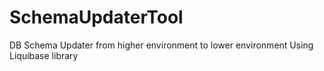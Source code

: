 # SchemaUpdaterTool
DB Schema Updater from higher environment to lower environment Using Liquibase library
